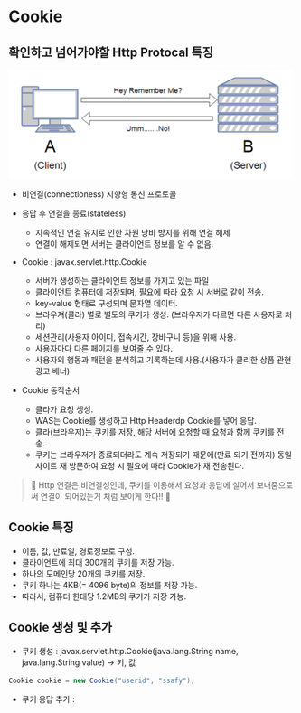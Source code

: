 # Cookie



## 확인하고 넘어가야할 Http Protocal 특징

![http protocal](/Image/C%26S/HTTP.webp)

* 비연결(connectioness) 지향형 통신 프로토콜

* 응답 후 연결을 종료(stateless)
    - 지속적인 연결 유지로 인한 자원 낭비 방지를 위해 연결 해제
    - 연결이 해제되면 서버는 클라이언트 정보를 알 수 없음.



* Cookie : javax.servlet.http.Cookie
    - 서버가 생성하는 클라이언트 정보를 가지고 있는 파일
    - 클라이언트 컴퓨터에 저장되며, 필요에 따라 요청 시 서버로 같이 전송.
    - key-value 형태로 구성되며 문자열 데이터.
    - 브라우져(클라) 별로 별도의 쿠기가 생성. (브라우저가 다르면 다른 사용자로 처리)
    - 세션관리(사용자 아이디, 접속시간, 장바구니 등)을 위해 사용.
    - 사용자마다 다른 페이지를 보여줄 수 있다.
    - 사용자의 행동과 패턴을 분석하고 기록하는데 사용.(사용자가 클리한 상품 관현 광고 배너)


* Cookie 동작순서
    - 클라가 요청 생성.
    - WAS는 Cookie를 생성하고 Http Headerdp Cookie를 넣어 응답.
    - 클라(브라우저)는 쿠키를 저장, 해당 서버에 요청할 때 요청과 함께 쿠키를 전송.
    - 쿠키는 브라우저가 종료되더라도 계속 저장되기 때문에(만료 되기 전까지) 동일 사이트 재 방문하여 요청 시 필요에 따라 Cookie가 재 전송된다.


> 🐶 Http 연결은 비연결성인데, 쿠키를 이용해서 요청과 응답에 실어서 보내줌으로써 연결이 되어있는거 처럼 보이게 한다!! 🐶


## Cookie 특징

* 이름, 값, 만료일, 경로정보로 구성.
* 클라이언트에 최대 300개의 쿠키를 저장 가능.
* 하나의 도메인당 20개의 쿠키를 저장.
* 쿠키 하나는 4KB(= 4096 byte)의 정보를 저장 가능.
* 따라서, 컴퓨터 한대당 1.2MB의 쿠키가 저장 가능.

## Cookie 생성 및 추가

* 쿠키 생성 : javax.servlet.http.Cookie(java.lang.String name, java.lang.String value) -> 키, 값
```java
Cookie cookie = new Cookie("userid", "ssafy");
```

* 쿠키 응답 추가 : 
```java

```